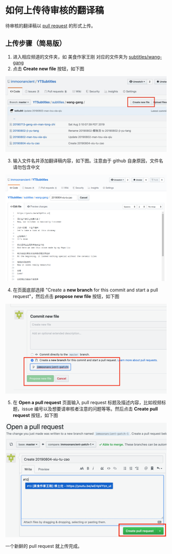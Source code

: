 # 如何上传待审核的翻译稿

待审核的翻译稿以 [pull request](https://help.github.com/en/articles/about-pull-requests) 的形式上传。

## 上传步骤（简易版）

1. 进入相应频道的文件夹，如 美食作家王刚 对应的文件夹为 [subtitles/wang-gang](/subtitles/wang-gang)
2. 点击 **Create new file** 按钮，如下图

![create new file](resources/create-new-file.png)

3. 输入文件名并添加翻译稿内容，如下图。注意由于 github 自身原因，文件名请勿包含中文

![add file content](resources/add-file-content.png)

4. 在页面底部选择 "Create a **new branch** for this commit and start a pull request"，然后点击 **propose new file** 按钮，如下图

![propose new file](resources/propose-new-file.png)

5. 在 **Open a pull request** 页面输入 pull request 标题及描述内容，比如视频标题，issue 编号以及想要请审核者注意的问题等等。然后点击 **Create pull request** 按钮，如下图

![create pull request](resources/create-pull-request.png)

一个新鲜的 pull request 就上传完成。
